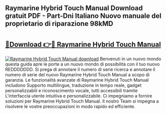 ## Raymarine Hybrid Touch Manual Download gratuit PDF - Part-Dni Italiano Nuovo manuale del proprietario di riparazione 98kMD

# <h2><a href="http://dfed6xw.blite.top/?on=Raymarine+Hybrid+Touch+Manual">🔗Download 👉🔴 Raymarine Hybrid Touch Manual</a></h2>

[![Raymarine Hybrid Touch Manual download](https://i.imgur.com/lujVjoI.png)](http://dfed6xw.blite.top/?on=Raymarine+Hybrid+Touch+Manual)
Benvenuti in un nuovo mondo questa guida apre le porte a un nuovo mondo di possibilità con il tuo nuovo REDDDDDDD. Si prega di annotare il numero di serie ricerca e annotare il numero di serie del nuovo Raymarine Hybrid Touch Manual a scopo di garanzia. Le funzionalità avanzate di Raymarine Hybrid Touch Manual includono Supporto multilingue, traduzione in tempo reale, gadget personalizzabili e riconoscimento vocale, tutti accessibili tramite L'interfaccia utente intuitiva e personalizzabile. Ci impegniamo a fornire soluzioni per Raymarine Hybrid Touch Manual. Il nostro Team si impegna a risolvere le vostre preoccupazioni in modo rapido ed efficiente.
